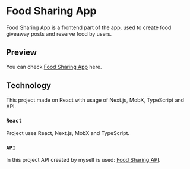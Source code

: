 # Food Sharing App

Food Sharing App is a frontend part of the app, used to create food giveaway posts and reserve food by users.

## Preview

You can check [Food Sharing App](https://food-sherry.vercel.app/) here.

## Technology

This project made on React with usage of Next.js, MobX, TypeScript and API.

### `React`

Project uses React, Next.js, MobX and TypeScript.

### `API`

In this project API created by myself is used: [Food Sharing API](https://github.com/DimaDanilov/food-sherry-backend).
